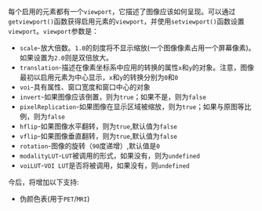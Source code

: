 每个启用的元素都有一个`viewport`，它描述了图像应该如何呈现。可以通过`getviewport()`函数获得启用元素的`viewport`，并使用`setviewport()`函数设置`viewport`。`viewport`参数是： 
* `scale`-放大倍数。`1.0`的刻度将不显示缩放(一个图像像素占用一个屏幕像素)。如果设置为`2.0`则是双倍放大。
* `translation`-描述在像素坐标系中应用的转换的属性`x`和`y`的对象。注意，图像最初以启用元素为中心显示，`x`和`y`的转换分别为`0`和`0`
* `voi`-具有属性、窗口宽度和窗口中心的对象
* `invert`-如果图像应该倒置，则为`true`；如果不是，则为`false`
* `pixelReplication`-如果图像在显示区域被缩放，则为`true`；如果与原图等比例，则为`false`
* `hflip`-如果图像水平翻转，则为`true`,默认值为`false`
* `vflip`-如果图像垂直翻转，则为`true`,默认值为`false`
* `rotation`-图像的旋转（`90`度递增）,默认值是`0` 
* `modalityLUT`-`LUT`被调用的形式，如果没有，则为`undefined`
* `voiLUT`-`VOI LUT`是否将被调用，如果没有，则`undefined`

今后，将增加以下支持:
* 伪颜色表(用于`PET`/`MRI`) 